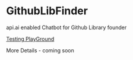 # GithubLibFinder
api.ai enabled Chatbot for Github Library founder

[Testing PlayGround](https://bot.api.ai/6e247198-efef-4839-9f82-6be54e8f1f77)

More Details - coming soon

